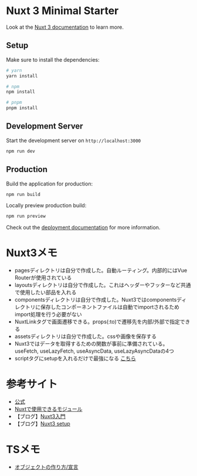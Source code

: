 # Nuxt 3 Minimal Starter

Look at the [Nuxt 3 documentation](https://nuxt.com/docs/getting-started/introduction) to learn more.

## Setup

Make sure to install the dependencies:

```bash
# yarn
yarn install

# npm
npm install

# pnpm
pnpm install
```

## Development Server

Start the development server on `http://localhost:3000`

```bash
npm run dev
```

## Production

Build the application for production:

```bash
npm run build
```

Locally preview production build:

```bash
npm run preview
```

Check out the [deployment documentation](https://nuxt.com/docs/getting-started/deployment) for more information.


# Nuxt3メモ
- pagesディレクトリは自分で作成した。自動ルーティング。内部的にはVue Routerが使用されている
- layoutsディレクトリは自分で作成した。これはヘッダーやフッターなど共通で使用したい部品を入れる
- componentsディレクトリは自分で作成した。Nuxt3ではcomponentsディレクトリに保存したコンポーネントファイルは自動でimportされるためimport処理を行う必要がない
- NuxtLinkタグで画面遷移できる。props(:to)で遷移先を内部/外部で指定できる
- assetsディレクトリは自分で作成した。cssや画像を保存する
- Nuxt3ではデータを取得するための関数が事前に準備されている。useFetch, useLazyFetch, useAsyncData, useLazyAsyncDataの4つ
- scriptタグにsetupを入れるだけで最強になる [こちら](https://ja.vuejs.org/api/sfc-script-setup.html)

# 参考サイト
- [公式](https://nuxt.com/)
- [Nuxtで使用できるモジュール](https://nuxt.com/modules)
- 【ブログ】[Nuxt3入門](https://reffect.co.jp/vue/nuxt3)
- 【ブログ】[Nuxt3 setup](https://zenn.dev/coedo/articles/86bc31acb4ea47)

# TSメモ
- [オブジェクトの作り方/宣言](https://zenn.dev/harryduck/articles/98b7bfee95ad7e)
